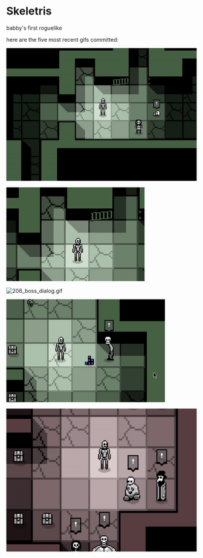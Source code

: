 # Skeletris
babby's first roguelike

here are the five most recent gifs committed:

![210_gate_dialog.gif](gifs/210_gate_dialog.gif?raw=true "210_gate_dialog")

![209_gate.gif](gifs/209_gate.gif?raw=true "209_gate")

![208_boss_dialog.gif](gifs/208_boss_dialog.gif?raw=true "208_boss_dialog")

![207_npc_hover_text_goes_away.gif](gifs/207_npc_hover_text_goes_away.gif?raw=true "207_npc_hover_text_goes_away")

![206_npc_hover_text.gif](gifs/206_npc_hover_text.gif?raw=true "206_npc_hover_text")

